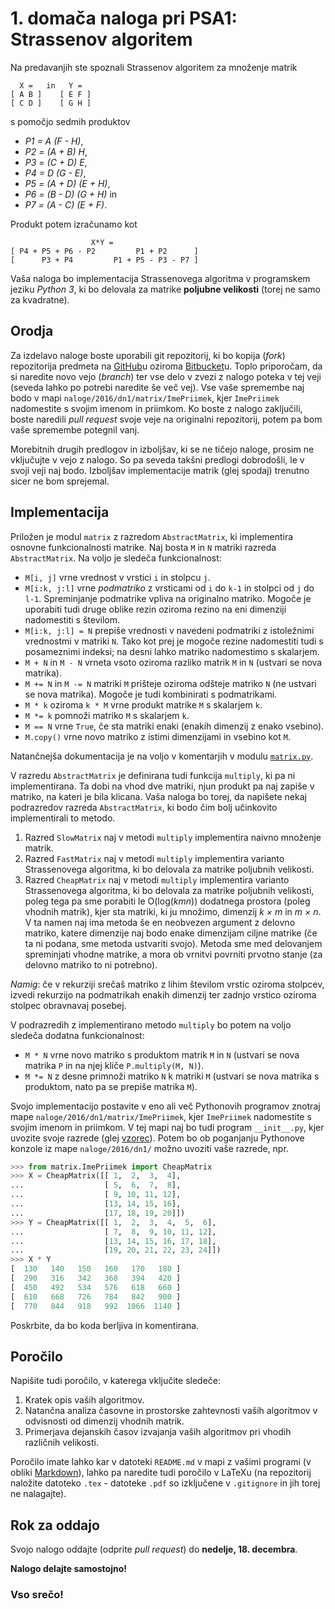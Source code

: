 # 1. domača naloga pri PSA1: Strassenov algoritem

Na predavanjih ste spoznali Strassenov algoritem za množenje matrik
```
  X =   in   Y =
[ A B ]    [ E F ]
[ C D ]    [ G H ]
```
s pomočjo sedmih produktov

* *P1 = A (F - H)*,
* *P2 = (A + B) H*,
* *P3 = (C + D) E*,
* *P4 = D (G - E)*,
* *P5 = (A + D) (E + H)*,
* *P6 = (B - D) (G + H)* in
* *P7 = (A - C) (E + F)*.

Produkt potem izračunamo kot
```
                  X*Y =
[ P4 + P5 + P6 - P2         P1 + P2      ]
[      P3 + P4         P1 + P5 - P3 - P7 ]
```
Vaša naloga bo implementacija Strassenovega algoritma v programskem jeziku *Python 3*, ki bo delovala za matrike **poljubne velikosti** (torej ne samo za kvadratne).

## Orodja

Za izdelavo naloge boste uporabili git repozitorij, ki bo kopija (*fork*) repozitorija predmeta na [GitHub](https://github.com/jaanos/PSA1)u oziroma [Bitbucket](https://bitbucket.org/jaanos/psa1)u. Toplo priporočam, da si naredite novo vejo (*branch*) ter vse delo v zvezi z nalogo poteka v tej veji (seveda lahko po potrebi naredite še več vej). Vse vaše spremembe naj bodo v mapi `naloge/2016/dn1/matrix/ImePriimek`, kjer `ImePriimek` nadomestite s svojim imenom in priimkom. Ko boste z nalogo zaključili, boste naredili *pull request* svoje veje na originalni repozitorij, potem pa bom vaše spremembe potegnil vanj.

Morebitnih drugih predlogov in izboljšav, ki se ne tičejo naloge, prosim ne vključujte v vejo z nalogo. So pa seveda takšni predlogi dobrodošli, le v svoji veji naj bodo. Izboljšav implementacije matrik (glej spodaj) trenutno sicer ne bom sprejemal.

## Implementacija

Priložen je modul `matrix` z razredom `AbstractMatrix`, ki implementira osnovne funkcionalnosti matrike. Naj bosta `M` in `N` matriki razreda `AbstractMatrix`. Na voljo je sledeča funkcionalnost:

* `M[i, j]` vrne vrednost v vrstici `i` in stolpcu `j`.
* `M[i:k, j:l]` vrne *podmatriko* z vrsticami od `i` do `k-1` in stolpci od `j` do `l-1`. Spreminjanje podmatrike vpliva na originalno matriko. Mogoče je uporabiti tudi druge oblike rezin oziroma rezino na eni dimenziji nadomestiti s številom.
* `M[i:k, j:l] = N` prepiše vrednosti v navedeni podmatriki z istoležnimi vrednostmi v matriki `N`. Tako kot prej je mogoče rezine nadomestiti tudi s posameznimi indeksi; na desni lahko matriko nadomestimo s skalarjem.
* `M + N` in `M - N` vrneta vsoto oziroma razliko matrik `M` in `N` (ustvari se nova matrika).
* `M += N` in `M -= N` matriki `M` prišteje oziroma odšteje matriko `N` (ne ustvari se nova matrika). Mogoče je tudi kombinirati s podmatrikami.
* `M * k` oziroma `k * M` vrne produkt matrike `M` s skalarjem `k`.
* `M *= k` pomnoži matriko `M` s skalarjem `k`.
* `M == N` vrne `True`, če sta matriki enaki (enakih dimenzij z enako vsebino).
* `M.copy()` vrne novo matriko z istimi dimenzijami in vsebino kot `M`.

Natančnejša dokumentacija je na voljo v komentarjih v modulu [`matrix.py`](matrix/matrix.py).

V razredu `AbstractMatrix` je definirana tudi funkcija `multiply`, ki pa ni implementirana. Ta dobi na vhod dve matriki, njun produkt pa naj zapiše v matriko, na kateri je bila klicana. Vaša naloga bo torej, da napišete nekaj podrazredov razreda `AbstractMatrix`, ki bodo čim bolj učinkovito implementirali to metodo.

1. Razred `SlowMatrix` naj v metodi `multiply` implementira naivno množenje matrik.
2. Razred `FastMatrix` naj v metodi `multiply` implementira varianto Strassenovega algoritma, ki bo delovala za matrike poljubnih velikosti.
3. Razred `CheapMatrix` naj v metodi `multiply` implementira varianto Strassenovega algoritma, ki bo delovala za matrike poljubnih velikosti, poleg tega pa sme porabiti le O(log(*kmn*)) dodatnega prostora (poleg vhodnih matrik), kjer sta matriki, ki ju množimo, dimenzij *k × m* in *m × n*. V ta namen naj ima metoda še en neobvezen argument z delovno matriko, katere dimenzije naj bodo enake dimenzijam ciljne matrike (če ta ni podana, sme metoda ustvariti svojo). Metoda sme med delovanjem spreminjati vhodne matrike, a mora ob vrnitvi povrniti prvotno stanje (za delovno matriko to ni potrebno).

*Namig*: če v rekurziji srečaš matriko z lihim številom vrstic oziroma stolpcev, izvedi rekurzijo na podmatrikah enakih dimenzij ter zadnjo vrstico oziroma stolpec obravnavaj posebej.

V podrazredih z implementirano metodo `multiply` bo potem na voljo sledeča dodatna funkcionalnost:

* `M * N` vrne novo matriko s produktom matrik `M` in `N` (ustvari se nova matrika `P` in na njej kliče `P.multiply(M, N)`).
* `M *= N` z desne primnoži matriko `N` k matriki `M` (ustvari se nova matrika s produktom, nato pa se prepiše matrika `M`).

Svojo implementacijo postavite v eno ali več Pythonovih programov znotraj mape `naloge/2016/dn1/matrix/ImePriimek`, kjer `ImePriimek` nadomestite s svojim imenom in priimkom. V tej mapi naj bo tudi program `__init__.py`, kjer uvozite svoje razrede (glej [vzorec](matrix/vzorec/__init__.py)). Potem bo ob poganjanju Pythonove konzole iz mape `naloge/2016/dn1/` možno uvoziti vaše razrede, npr.
```python
>>> from matrix.ImePriimek import CheapMatrix
>>> X = CheapMatrix([[ 1,  2,  3,  4],
...                  [ 5,  6,  7,  8],
...                  [ 9, 10, 11, 12],
...                  [13, 14, 15, 16],
...                  [17, 18, 19, 20]])
>>> Y = CheapMatrix([[ 1,  2,  3,  4,  5,  6],
...                  [ 7,  8,  9, 10, 11, 12],
...                  [13, 14, 15, 16, 17, 18],
...                  [19, 20, 21, 22, 23, 24]])
>>> X * Y
[  130   140   150   160   170   180 ]
[  290   316   342   368   394   420 ]
[  450   492   534   576   618   660 ]
[  610   668   726   784   842   900 ]
[  770   844   918   992  1066  1140 ]
```
Poskrbite, da bo koda berljiva in komentirana.

## Poročilo

Napišite tudi poročilo, v katerega vključite sledeče:

1. Kratek opis vaših algoritmov.
2. Natančna analiza časovne in prostorske zahtevnosti vaših algoritmov v odvisnosti od dimenzij vhodnih matrik.
3. Primerjava dejanskih časov izvajanja vaših algoritmov pri vhodih različnih velikosti.

Poročilo imate lahko kar v datoteki `README.md` v mapi z vašimi programi (v obliki [Markdown](https://guides.github.com/features/mastering-markdown/)), lahko pa naredite tudi poročilo v LaTeXu (na repozitorij naložite datoteko `.tex` - datoteke `.pdf` so izključene v `.gitignore` in jih torej ne nalagajte).

## Rok za oddajo

Svojo nalogo oddajte (odprite *pull request*) do **nedelje, 18. decembra**.

**Nalogo delajte samostojno!**

### Vso srečo!
